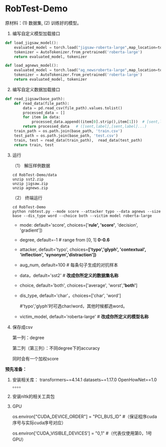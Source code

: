 # RobTest-Demo

原材料：(1) 数据集, (2) 训练好的模型。

1. 编写自定义模型加载接口

```python
def load_jigsaw_model():
    evaluated_model = torch.load("jigsaw-roberta-large",map_location=torch.device('cpu'))
    tokenizer = AutoTokenizer.from_pretrained('roberta-large')
    return evaluated_model, tokenizer

def load_agnews_model():
    evaluated_model = torch.load("ag_newsroberta-large",map_location=torch.device('cpu'))
    tokenizer = AutoTokenizer.from_pretrained('roberta-large')
    return evaluated_model, tokenizer

```

2. 编写自定义数据加载接口

```python
def read_jigsaw(base_path):
    def read_data(file_path):
        data = pd.read_csv(file_path).values.tolist()
        processed_data = []
        for item in data:
            processed_data.append((item[0].strip(),item[1]))  # [sent,label]
        return processed_data   # ([sent,label],[sent,label]...)
    train_path = os.path.join(base_path, 'train.csv')
    test_path = os.path.join(base_path, 'test.csv')
    train, test = read_data(train_path),  read_data(test_path)
    return train, test
```

3. 运行

   （1） 解压样例数据

   ``` 
   cd RobTest-Demo/data
   unzip sst2.zip
   unzip jigsaw.zip
   unzip agnews.zip
   ```

   （2） 终端运行

   ```
   cd RobTest-Demo
   python robtest.py --mode score --attacker typo --data agnews --size base --dis_type word --choice both --victim model roberta-large
   ```

   - mode:  default='score', choices=['**rule', 'score'**, 'decision', 'gradient'])

   - degree, default=-1 # range from [0, 1]  **0-0.6**

   - attacker, default='typo', choices=**['typo','glyph', 'contextual', 'inflection', 'synonym','distraction'])**

   - aug_num, default=100  # 每条句子生成的对抗样本 

   - data，default='sst2'  # **改成你所定义的数据集名称**

   - choice, default='both', choices=['average', 'worst',**'both'**]  

   - dis_type, default='char'，choices=['char', 'word']     

     #'typo','glyph'时可选char/word，其他时候都选word。

   - victim_model, default='roberta-large'  # **改成你所定义的模型名称**

4. 保存成csv

   第一列：degree

   第二列（第三列）：不同degree下的accuracy

   同时会有一个加权score 

   

**预先准备：**

1. 安装相关库： transformers~=4.14.1 datasets~=1.17.0  OpenHowNet==1.0 。。。。

2. 安装nltk的相关工具包

3. GPU 

   os.environ["CUDA_DEVICE_ORDER"] = "PCI_BUS_ID"  #（保证程序cuda序号与实际cuda序号对应）

   os.environ['CUDA_VISIBLE_DEVICES'] = "0,1"  #（代表仅使用第0，1号GPU）










